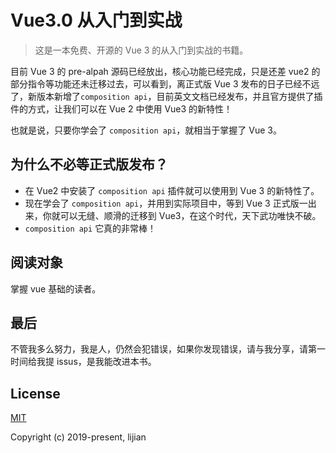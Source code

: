 # Vue3.0 从入门到实战

> 这是一本免费、开源的 Vue 3 的从入门到实战的书籍。

目前 Vue 3 的 pre-alpah 源码已经放出，核心功能已经完成，只是还差 vue2 的部分指令等功能还未迁移过去，可以看到，离正式版 Vue 3 发布的日子已经不远了，新版本新增了`composition api`，目前英文文档已经发布，并且官方提供了插件的方式，让我们可以在 Vue 2 中使用 Vue3 的新特性！

也就是说，只要你学会了 `composition api`，就相当于掌握了 Vue 3。

## 为什么不必等正式版发布？

- 在 Vue2 中安装了 `composition api` 插件就可以使用到 Vue 3 的新特性了。
- 现在学会了 `composition api`，并用到实际项目中，等到 Vue 3 正式版一出来，你就可以无缝、顺滑的迁移到 Vue3，在这个时代，天下武功唯快不破。
- `composition api` 它真的非常棒！

## 阅读对象

掌握 vue 基础的读者。

## 最后

不管我多么努力，我是人，仍然会犯错误，如果你发现错误，请与我分享，请第一时间给我提 issus，是我能改进本书。

## License

[MIT](http://opensource.org/licenses/MIT)

Copyright (c) 2019-present, lijian

